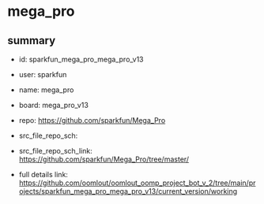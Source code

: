 # mega_pro
 
## summary 
* id: sparkfun_mega_pro_mega_pro_v13
* user: sparkfun
* name: mega_pro
* board: mega_pro_v13
* repo: https://github.com/sparkfun/Mega_Pro



* src_file_repo_sch: 
* src_file_repo_sch_link: https://github.com/sparkfun/Mega_Pro/tree/master/
* full details link: https://github.com/oomlout/oomlout_oomp_project_bot_v_2/tree/main/projects/sparkfun_mega_pro_mega_pro_v13/current_version/working  







